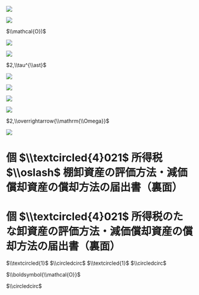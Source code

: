 ![](https://www.nta.go.jp/tmp/fe1a4ebf-8440-4227-b163-4bd1a26dc4ee/images/46e938a586c9b7d4802005bf3a4bbfced543b48797a8e43b8a4821a2a9362860.jpg)

![](https://www.nta.go.jp/tmp/fe1a4ebf-8440-4227-b163-4bd1a26dc4ee/images/1725408e25e7fde0b1268e925c578634f485be561d235f17d17c9cb71a6295ee.jpg)

$\\mathcal{O})$

![](https://www.nta.go.jp/tmp/fe1a4ebf-8440-4227-b163-4bd1a26dc4ee/images/358831b74d68b2e0133c302e81df77048dc0c5432a68b1937147881bd3e2b383.jpg)

![](https://www.nta.go.jp/tmp/fe1a4ebf-8440-4227-b163-4bd1a26dc4ee/images/777a2cd1a251a8593d71a1480d84b9594298412321220ca3b8c40971dcd6db32.jpg)

$2,\\tau^{\\ast}$

![](https://www.nta.go.jp/tmp/fe1a4ebf-8440-4227-b163-4bd1a26dc4ee/images/8da8143fee0b632f729cb112a9d0f6fb4e3f98114da130b4b3fad28158402bb3.jpg)

![](https://www.nta.go.jp/tmp/fe1a4ebf-8440-4227-b163-4bd1a26dc4ee/images/c0f4180f0be3b41a6533236b4e1f3daea6b196fcc9ad4e9a6c4d87dc81f67d8a.jpg)

![](https://www.nta.go.jp/tmp/fe1a4ebf-8440-4227-b163-4bd1a26dc4ee/images/fbd962f1625687720008f4f1d9063ffc7c7f51a2af811f7d61ddfc725cdcc9f7.jpg)

![](https://www.nta.go.jp/tmp/fe1a4ebf-8440-4227-b163-4bd1a26dc4ee/images/3a0669981ff785fe2676520b79939bdd4ec2e549ffa413ed8c93ad97b2ba3758.jpg)

$2,\\overrightarrow{\\mathrm{\\Omega}}$

![](https://www.nta.go.jp/tmp/fe1a4ebf-8440-4227-b163-4bd1a26dc4ee/images/3ee65c61c82e011049870533186323c38d2a4e27c5a6aea7ef0ec0f0167dbd5a.jpg)

# 個 $\\textcircled{4}021$ 所得税 $\\oslash$ 棚卸資産の評価方法・減価償却資産の償却方法の届出書（裏面）

# 個 $\\textcircled{4}021$ 所得税のたな卸資産の評価方法・減価償却資産の償却方法の届出書（裏面）

$\\textcircled{1}$ $\\circledcirc$ $\\textcircled{1}$ $\\circledcirc$

$\\boldsymbol{\\mathcal{O}}$

$\\circledcirc$